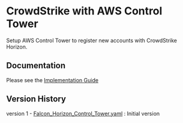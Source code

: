 # CrowdStrike with AWS Control Tower 

Setup AWS Control Tower to register new accounts with CrowdStrike Horizon.

## Documentation 

Please see the [Implementation Guide](https://github.com/CrowdStrike/Cloud-AWS/blob/master/Control-Tower-For-Horizon/documentation/implementation-guide.md)

## Version History 

version 1 - [Falcon_Horizon_Control_Tower.yaml](https://github.com/CrowdStrike/Cloud-AWS/blob/master/Control-Tower-For-Horizon/cloudformation/Falcon_Horizon_Control_Tower.yaml) : Initial version   

